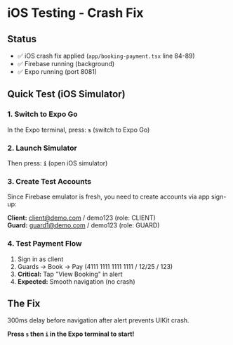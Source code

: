 # iOS Testing - Crash Fix

## Status
- ✅ iOS crash fix applied (`app/booking-payment.tsx` line 84-89)
- ✅ Firebase running (background)
- ✅ Expo running (port 8081)

## Quick Test (iOS Simulator)

### 1. Switch to Expo Go
In the Expo terminal, press: **`s`** (switch to Expo Go)

### 2. Launch Simulator
Then press: **`i`** (open iOS simulator)

### 3. Create Test Accounts
Since Firebase emulator is fresh, you need to create accounts via app sign-up:

**Client:** client@demo.com / demo123 (role: CLIENT)  
**Guard:** guard1@demo.com / demo123 (role: GUARD)

### 4. Test Payment Flow
1. Sign in as client
2. Guards → Book → Pay (4111 1111 1111 1111 / 12/25 / 123)
3. **Critical:** Tap "View Booking" in alert
4. **Expected:** Smooth navigation (no crash)

## The Fix
300ms delay before navigation after alert prevents UIKit crash.

**Press `s` then `i` in the Expo terminal to start!**
